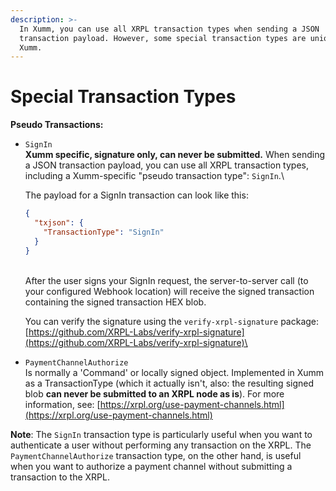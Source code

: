 ```yaml
---
description: >-
  In Xumm, you can use all XRPL transaction types when sending a JSON
  transaction payload. However, some special transaction types are unique to
  Xumm.
---
```


# Special Transaction Types

**Pseudo Transactions:**

*   `SignIn`\
    **Xumm specific, signature only, can never be submitted.** When sending a JSON transaction payload, you can use all XRPL transaction types, including a Xumm-specific "pseudo transaction type": `SignIn`.\


    The payload for a SignIn transaction can look like this:

    ```json
    {
      "txjson": {
        "TransactionType": "SignIn"
      }
    }
    ```

    \
    After the user signs your SignIn request, the server-to-server call (to your configured Webhook location) will receive the signed transaction containing the signed transaction HEX blob.

    You can verify the signature using the `verify-xrpl-signature` package:\
    [https://github.com/XRPL-Labs/verify-xrpl-signature](https://github.com/XRPL-Labs/verify-xrpl-signature)\

* `PaymentChannelAuthorize` \
  Is normally a 'Command' or locally signed object. Implemented in Xumm as a TransactionType (which it actually isn't, also: the resulting signed blob **can never be submitted to an XRPL node as is**). For more information, see: [https://xrpl.org/use-payment-channels.html](https://xrpl.org/use-payment-channels.html)

**Note**: The `SignIn` transaction type is particularly useful when you want to authenticate a user without performing any transaction on the XRPL. The `PaymentChannelAuthorize` transaction type, on the other hand, is useful when you want to authorize a payment channel without submitting a transaction to the XRPL.
